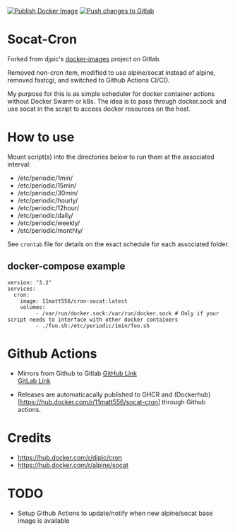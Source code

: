 [![Publish Docker Image](https://github.com/11matt556/socat-cron/actions/workflows/publish.yml/badge.svg?event=release)](https://github.com/11matt556/socat-cron/actions/workflows/publish.yml)
[![Push changes to Gitlab](https://github.com/11matt556/socat-cron/actions/workflows/gitlab-push.yml/badge.svg?event=push)](https://github.com/11matt556/socat-cron/actions/workflows/gitlab-push.yml)

# Socat-Cron
Forked from djpic's [docker-images](https://gitlab.com/djpic/docker-images) project on Gitlab. 

Removed non-cron item, modified to use alpine/socat instead of alpine, removed fastcgi, and switched to Github Actions CI/CD. 

My purpose for this is as simple scheduler for docker container actions without Docker Swarm or k8s. The idea is to pass through docker.sock and use socat in the script to access docker resources on the host. 

# How to use
Mount script(s) into the directories below to run them at the associated interval:

* /etc/periodic/1min/
* /etc/periodic/15min/
* /etc/periodic/30min/
* /etc/periodic/hourly/
* /etc/periodic/12hour/
* /etc/periodic/daily/
* /etc/periodic/weekly/
* /etc/periodic/monthly/

See `crontab` file for details on the exact schedule for each associated folder.

## docker-compose example
```
version: "3.2"
services:
  cron:
    image: 11matt556/cron-socat:latest
    volumes: 
         - /var/run/docker.sock:/var/run/docker.sock # Only if your script needs to interface with other docker containers
         - ./foo.sh:/etc/periodic/1min/foo.sh
```

# Github Actions
* Mirrors from Github to Gitlab
[GitHub Link](https://github.com/11matt556/socat-cron)
\
[GitLab Link](https://gitlab.com/11matt556/docker-cron)

* Releases are automaticacally published to GHCR and (Dockerhub)[https://hub.docker.com/r/11matt556/socat-cron] through Github actions.

# Credits
* https://hub.docker.com/r/djpic/cron
* https://hub.docker.com/r/alpine/socat

# TODO 
* Setup Github Actions to update/notify when new alpine/socat base image is available
